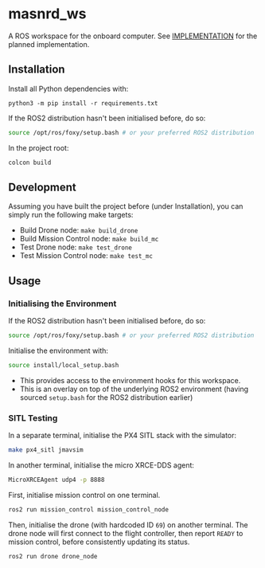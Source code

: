 # masnrd_ws

A ROS workspace for the onboard computer. See [IMPLEMENTATION](./docs/IMPLEMENTATION.md) for the planned implementation.

## Installation
Install all Python dependencies with:
```
python3 -m pip install -r requirements.txt
```

If the ROS2 distribution hasn't been initialised before, do so:
```bash
source /opt/ros/foxy/setup.bash # or your preferred ROS2 distribution
```

In the project root:
```bash
colcon build
```

## Development
Assuming you have built the project before (under Installation), you can simply run the following make targets:
- Build Drone node: `make build_drone`
- Build Mission Control node: `make build_mc`
- Test Drone node: `make test_drone`
- Test Mission Control node: `make test_mc`

## Usage
### Initialising the Environment
If the ROS2 distribution hasn't been initialised before, do so:
```bash
source /opt/ros/foxy/setup.bash # or your preferred ROS2 distribution
```

Initialise the environment with:
```bash
source install/local_setup.bash
```
- This provides access to the environment hooks for this workspace.
- This is an overlay on top of the underlying ROS2 environment (having sourced `setup.bash` for the ROS2 distribution earlier)

### SITL Testing
In a separate terminal, initialise the PX4 SITL stack with the simulator:
```bash
make px4_sitl jmavsim
```

In another terminal, initialise the micro XRCE-DDS agent:
```bash
MicroXRCEAgent udp4 -p 8888
```

First, initialise mission control on one terminal.
```bash
ros2 run mission_control mission_control_node
```

Then, initialise the drone (with hardcoded ID `69`) on another terminal. The drone node will first connect to the flight controller, then report `READY` to mission control, before consistently updating its status.
```bash
ros2 run drone drone_node
``````
